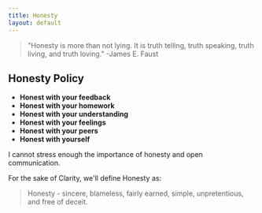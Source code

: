 ```yaml
---
title: Honesty
layout: default
---
```


>"Honesty is more than not lying. It is truth telling, truth speaking, truth living, and truth loving."
>-James E. Faust

## Honesty Policy

* __Honest with your feedback__
* __Honest with your homework__
* __Honest with your understanding__
* __Honest with your feelings__
* __Honest with your peers__
* __Honest with yourself__

I cannot stress enough the importance of honesty and open communication.

For the sake of Clarity, we'll define Honesty as:
>Honesty - sincere, blameless, fairly earned, simple, unpretentious, and free of deceit.
